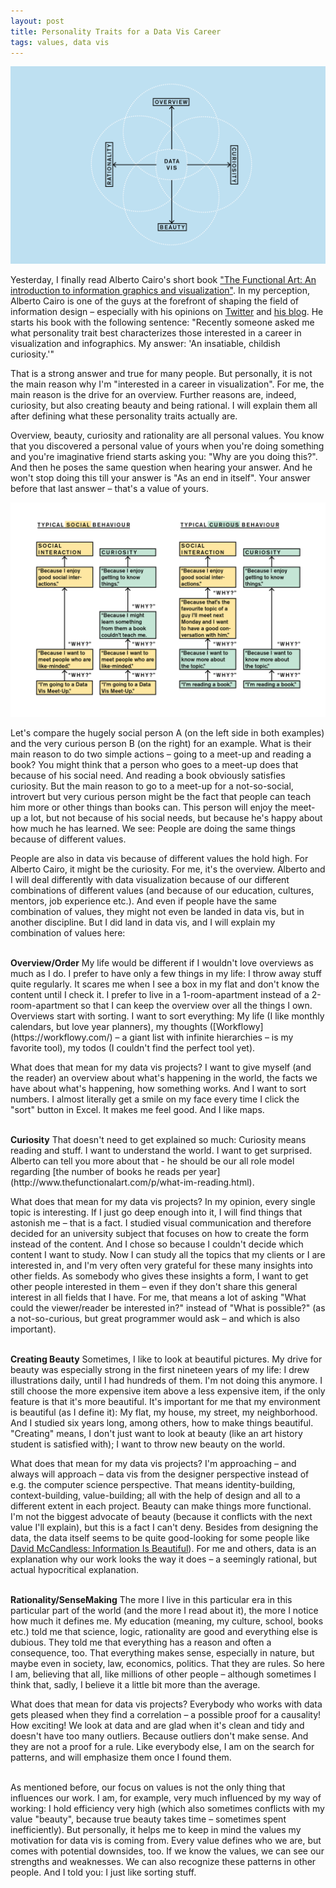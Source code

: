 ```yaml
---
layout: post
title: Personality Traits for a Data Vis Career
tags: values, data vis
---
```

![image](/pic/150114_values2.png)

Yesterday, I finally read Alberto Cairo's short book ["The Functional Art: An introduction to information graphics and visualization"](http://www.amazon.de/Functional-Art-introduction-information-visualization-ebook/dp/B0091SXDOM/ref=sr_1_1?ie=UTF8&qid=1421248846&sr=8-1&keywords=the+functional+art). In my perception, Alberto Cairo is one of the guys at the forefront of shaping the field of information design – especially with his opinions on [Twitter](https://twitter.com/albertocairo) and [his blog](http://www.thefunctionalart.com/). He starts his book with the following sentence: "Recently someone asked me what personality trait best characterizes those interested in a career in visualization and infographics. My answer: 'An insatiable, childish curiosity.'"

That is a strong answer and true for many people. But personally, it is not the main reason why I'm "interested in a career in visualization". For me, the main reason is the drive for an overview. Further reasons are, indeed, curiosity, but also creating beauty and being rational. I will explain them all after defining what these personality traits actually are.

Overview, beauty, curiosity and rationality are all personal values. You know that you discovered a personal value of yours when you're doing something and you're imaginative friend starts asking you: "Why are you doing this?". And then he poses the same question when hearing your answer. And he won't stop doing this till your answer is "As an end in itself". Your answer before that last answer – that's a value of yours. 

![image](/pic/150114_values.png)

Let's compare the hugely social person A (on the left side in both examples) and the very curious person B (on the right) for an example. What is their main reason to do two simple actions – going to a meet-up and reading a book? You might think that a person who goes to a meet-up does that because of his social need. And reading a book obviously satisfies curiosity. But the main reason to go to a meet-up for a not-so-social, introvert but very curious person might be the fact that people can teach him more or other things than books can. This person will enjoy the meet-up a lot, but not because of his social needs, but because he's happy about how much he has learned. We see: People are doing the same things because of different values. 

People are also in data vis because of different values the hold high. For Alberto Cairo, it might be the curiosity. For me, it's the overview. Alberto and I will deal differently with data visualization because of our different combinations of different values (and because of our education, cultures, mentors, job experience etc.). And even if people have the same combination of values, they might not even be landed in data vis, but in another discipline. But I did land in data vis, and I will explain my combination of values here:

<br>
<strong>Overview/Order</strong>
My life would be different if I wouldn't love overviews as much as I do. 
I prefer to have only a few things in my life: I throw away stuff quite regularly. It scares me when I see a box in my flat and don't know the content until I check it. I prefer to live in a 1-room-apartment instead of a 2-room-apartment so that I can keep the overview over all the things I own.
Overviews start with sorting. I want to sort everything: My life (I like monthly calendars, but love year planners), my thoughts ([Workflowy](https://workflowy.com/) – a giant list with infinite hierarchies – is my favorite tool), my todos (I couldn't find the perfect tool yet).

What does that mean for my data vis projects? I want to give myself (and the reader) an overview about what's happening in the world, the facts we have about what's happening, how something works. And I want to sort numbers. I almost literally get a smile on my face every time I click the "sort" button in Excel. It makes me feel good. And I like maps.

<br>
<strong>Curiosity</strong>
That doesn't need to get explained so much: Curiosity means reading and stuff. I want to understand the world. I want to get surprised. Alberto can tell you more about that - he should be our all role model regarding [the number of books he reads per year](http://www.thefunctionalart.com/p/what-im-reading.html). 

What does that mean for my data vis projects? In my opinion, every single topic is interesting. If I just go deep enough into it, I will find things that astonish me – that is a fact. I studied visual communication and therefore decided for an university subject that focuses on how to create the form instead of the content. And I chose so because I couldn't decide which content I want to study. Now I can study all the topics that my clients or I are interested in, and I'm very often very grateful for these many insights into other fields. As somebody who gives these insights a form, I want to get other people interested in them – even if they don't share this general interest in all fields that I have. For me, that means a lot of asking "What could the viewer/reader be interested in?" instead of "What is possible?" (as a not-so-curious, but great programmer would ask – and which is also important).

<br>
<strong>Creating Beauty</strong>
Sometimes, I like to look at beautiful pictures. My drive for beauty was especially strong in the first nineteen years of my life: I drew illustrations daily, until I had hundreds of them. I'm not doing this anymore. I still choose the more expensive item above a less expensive item, if the only feature is that it's more beautiful. It's important for me that my environment is beautiful (as I define it): My flat, my house, my street, my neighborhood. And I studied six years long, among others, how to make things beautiful. "Creating" means, I don't just want to look at beauty (like an art history student is satisfied with); I want to throw new beauty on the world. 

What does that mean for my data vis projects? I'm approaching – and always will approach – data vis from the designer perspective instead of e.g. the computer science perspective. That means identity-building, context-building, value-building; all with the help of design and all to a different extent in each project. Beauty can make things more functional. I'm not the biggest advocate of beauty (because it conflicts with the next value I'll explain), but this is a fact I can't deny. 
Besides from designing the data, the data itself seems to be quite good-looking for some people like [David McCandless: Information Is Beautiful](http://www.informationisbeautiful.net/)). For me and others, data is an explanation why our work looks the way it does – a seemingly rational, but actual hypocritical explanation. 

<br>
<strong>Rationality/SenseMaking</strong>
The more I live in this particular era in this particular part of the world (and the more I read about it), the more I notice how much it defines me. My education (meaning, my culture, school, books etc.) told me that science, logic, rationality are good and everything else is dubious. They told me that everything has a reason and often a consequence, too. That everything makes sense, especially in nature, but maybe even in society, law, economics, politics. That they are rules. So here I am, believing that all, like millions of other people – although sometimes I think that, sadly, I believe it a little bit more than the average.

What does that mean for data vis projects? Everybody who works with data gets pleased when they find a correlation – a possible proof for a causality! How exciting! We look at data and are glad when it's clean and tidy and doesn't have too many outliers. Because outliers don't make sense. And they are not a proof for a rule. Like everybody else, I am on the search for patterns, and will emphasize them once I found them. 

<br>
As mentioned before, our focus on values is not the only thing that influences our work. I am, for example, very much influenced by my way of working: I hold efficiency very high (which also sometimes conflicts with my value "beauty", because true beauty takes time – sometimes spent inefficiently). But personally, it helps me to keep in mind the values my motivation for data vis is coming from. Every value defines who we are, but comes with potential downsides, too. If we know the values, we can see our strengths and weaknesses. We can also recognize these patterns in other people. And I told you: I just like sorting stuff.

